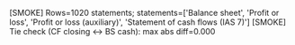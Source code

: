 [SMOKE] Rows=1020 statements; statements=['Balance sheet', 'Profit or loss', 'Profit or loss (auxiliary)', 'Statement of cash flows (IAS 7)']
[SMOKE] Tie check (CF closing ↔ BS cash):
  max abs diff=0.000